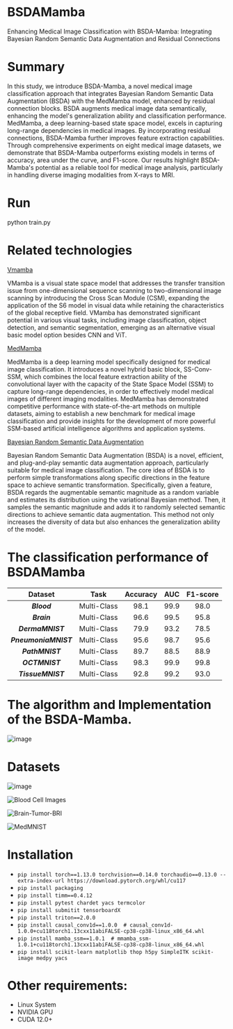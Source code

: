 # BSDAMamba
Enhancing Medical Image Classification with BSDA-Mamba: Integrating Bayesian Random Semantic Data Augmentation and Residual Connections

# Summary
In this study, we introduce BSDA-Mamba, a novel medical image classification approach that integrates Bayesian Random Semantic Data Augmentation (BSDA) with the MedMamba model, enhanced by residual connection blocks. BSDA augments medical image data semantically, enhancing the model's generalization ability and classification performance. MedMamba, a deep learning-based state space model, excels in capturing long-range dependencies in medical images. By incorporating residual connections, BSDA-Mamba further improves feature extraction capabilities. Through comprehensive experiments on eight medical image datasets, we demonstrate that BSDA-Mamba outperforms existing models in terms of accuracy, area under the curve, and F1-score. Our results highlight BSDA-Mamba's potential as a reliable tool for medical image analysis, particularly in handling diverse imaging modalities from X-rays to MRI.

# Run
python train.py

# Related technologies
[Vmamba](https://github.com/MzeroMiko/VMamba)

VMamba is a visual state space model that addresses the transfer transition issue from one-dimensional sequence scanning to two-dimensional image scanning by introducing the Cross Scan Module (CSM), expanding the application of the S6 model in visual data while retaining the characteristics of the global receptive field. VMamba has demonstrated significant potential in various visual tasks, including image classification, object detection, and semantic segmentation, emerging as an alternative visual basic model option besides CNN and ViT.


[MedMamba](https://github.com/YubiaoYue/MedMamba)

MedMamba is a deep learning model specifically designed for medical image classification. It introduces a novel hybrid basic block, SS-Conv-SSM, which combines the local feature extraction ability of the convolutional layer with the capacity of the State Space Model (SSM) to capture long-range dependencies, in order to effectively model medical images of different imaging modalities. MedMamba has demonstrated competitive performance with state-of-the-art methods on multiple datasets, aiming to establish a new benchmark for medical image classification and provide insights for the development of more powerful SSM-based artificial intelligence algorithms and application systems.


[Bayesian Random Semantic Data Augmentation](https://github.com/YaoyaoZhu19/BSDA)

Bayesian Random Semantic Data Augmentation (BSDA) is a novel, efficient, and plug-and-play semantic data augmentation approach, particularly suitable for medical image classification. The core idea of BSDA is to perform simple transformations along specific directions in the feature space to achieve semantic transformation. Specifically, given a feature, BSDA regards the augmentable semantic magnitude as a random variable and estimates its distribution using the variational Bayesian method. Then, it samples the semantic magnitude and adds it to randomly selected semantic directions to achieve semantic data augmentation. This method not only increases the diversity of data but also enhances the generalization ability of the model.


# The classification performance of BSDAMamba
| Dataset | Task | Accuracy | AUC | F1-score |
|:------:|:--------:|:--------:|:----------:|:----------:|
| ***Blood*** | Multi-Class|98.1|99.9|98.0|
| ***Brain*** | Multi-Class|96.6|99.5|95.8|
| ***DermaMNIST*** | Multi-Class|79.9|93.2|78.5|
| ***PneumoniaMNIST*** |Multi-Class|95.6|98.7|95.6|
| ***PathMNIST*** |Multi-Class|89.7|88.5|88.9|
| ***OCTMNIST*** |Multi-Class|98.3|99.9|99.8|
| ***TissueMNIST*** |Multi-Class|92.8|99.2|93.0|

# The algorithm and Implementation of the BSDA-Mamba.

![image](https://github.com/user-attachments/assets/9945c330-3b5a-434b-8704-257b062d83cb)

# Datasets

![image](https://github.com/user-attachments/assets/1e70e571-e849-40f9-8662-e681f6096619)

![Blood Cell Images](https://www.kaggle.com/datasets/paultimothymooney/blood-cells)

![Brain-Tumor-BRI](https://www.kaggle.com/datasets/masoudnickparvar/brain-tumor-mri-dataset)

![MedMNIST](https://github.com/MedMNIST/MedMNIST)

# Installation
* `pip install torch==1.13.0 torchvision==0.14.0 torchaudio==0.13.0 --extra-index-url https://download.pytorch.org/whl/cu117`
* `pip install packaging`
* `pip install timm==0.4.12`
* `pip install pytest chardet yacs termcolor`
* `pip install submitit tensorboardX`
* `pip install triton==2.0.0`
* `pip install causal_conv1d==1.0.0  # causal_conv1d-1.0.0+cu118torch1.13cxx11abiFALSE-cp38-cp38-linux_x86_64.whl`
* `pip install mamba_ssm==1.0.1  # mmamba_ssm-1.0.1+cu118torch1.13cxx11abiFALSE-cp38-cp38-linux_x86_64.whl`
* `pip install scikit-learn matplotlib thop h5py SimpleITK scikit-image medpy yacs`
# Other requirements:
* Linux System
* NVIDIA GPU
* CUDA 12.0+
